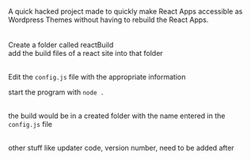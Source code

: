 A quick hacked project made to quickly make React Apps accessible as Wordpress Themes without having to rebuild the React Apps. <br/><br/><br/>
Create a folder called reactBuild <br/>
add the build files of a react site into that folder <br/><br/>

Edit the `config.js` file with the appropriate information

start the program with `node .`<br/><br/>

the build would be in a created folder with the name entered in the `config.js` file<br/><br/>

other stuff like updater code, version number, need to be added after